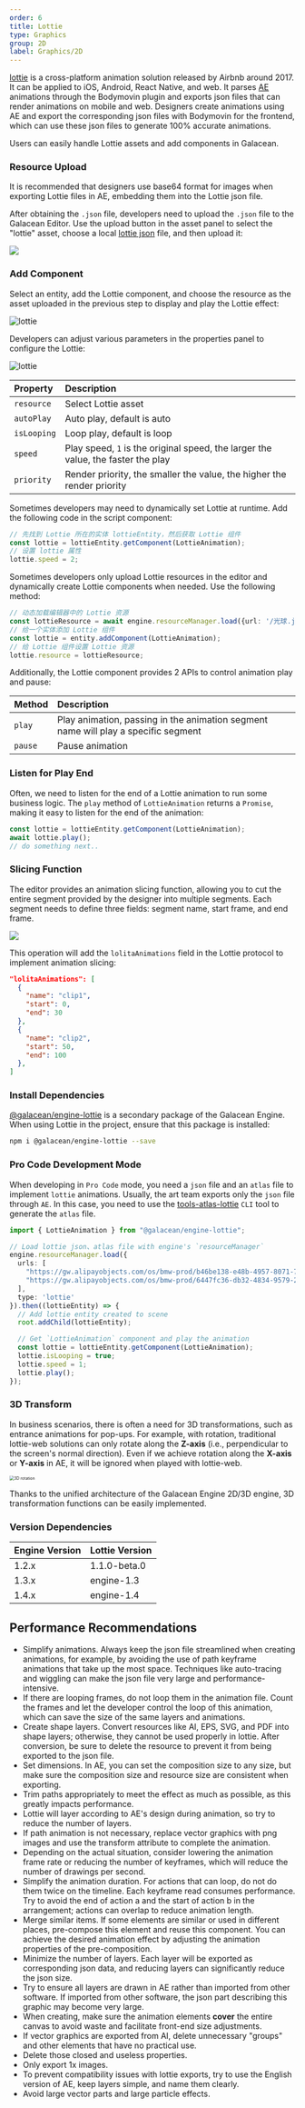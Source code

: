 ```yaml
---
order: 6
title: Lottie
type: Graphics
group: 2D
label: Graphics/2D
---
```


[lottie](https://airbnb.io/lottie/) is a cross-platform animation solution released by Airbnb around 2017. It can be applied to iOS, Android, React Native, and web. It parses [AE](https://www.adobe.com/products/aftereffects.html) animations through the Bodymovin plugin and exports json files that can render animations on mobile and web. Designers create animations using AE and export the corresponding json files with Bodymovin for the frontend, which can use these json files to generate 100% accurate animations.

Users can easily handle Lottie assets and add components in Galacean.

### Resource Upload

It is recommended that designers use base64 format for images when exporting Lottie files in AE, embedding them into the Lottie json file.

After obtaining the `.json` file, developers need to upload the `.json` file to the Galacean Editor. Use the upload button in the asset panel to select the "lottie" asset, choose a local [lottie json](https://github.com/galacean/galacean.github.io/files/14106485/_Lottie.3.json) file, and then upload it:

<img src="https://mdn.alipayobjects.com/huamei_w6ifet/afts/img/A*UQ1LTI_mYv4AAAAAAAAAAAAADjCHAQ/original"   />

### Add Component

Select an entity, add the Lottie component, and choose the resource as the asset uploaded in the previous step to display and play the Lottie effect:

![lottie](https://mdn.alipayobjects.com/huamei_w6ifet/afts/img/A*ehFMT7vBaCAAAAAAAAAAAAAADjCHAQ/original)

Developers can adjust various parameters in the properties panel to configure the Lottie:

![lottie](https://mdn.alipayobjects.com/huamei_w6ifet/afts/img/A*OswOQI837OkAAAAAAAAAAAAADjCHAQ/original)

| Property | Description |
| :--- | :--- |
| `resource` | Select Lottie asset |
| `autoPlay` | Auto play, default is auto |
| `isLooping` | Loop play, default is loop |
| `speed` | Play speed, `1` is the original speed, the larger the value, the faster the play |
| `priority` | Render priority, the smaller the value, the higher the render priority |

Sometimes developers may need to dynamically set Lottie at runtime. Add the following code in the script component:
```typescript
// 先找到 Lottie 所在的实体 lottieEntity，然后获取 Lottie 组件
const lottie = lottieEntity.getComponent(LottieAnimation);
// 设置 lottie 属性
lottie.speed = 2;
```
Sometimes developers only upload Lottie resources in the editor and dynamically create Lottie components when needed. Use the following method:
```typescript
// 动态加载编辑器中的 Lottie 资源
const lottieResource = await engine.resourceManager.load({url: '/光球.json', type: 'EditorLottie'});
// 给一个实体添加 Lottie 组件
const lottie = entity.addComponent(LottieAnimation);
// 给 Lottie 组件设置 Lottie 资源
lottie.resource = lottieResource;
```

Additionally, the Lottie component provides 2 APIs to control animation play and pause:

| Method | Description |
| :--- | :--- |
| `play` | Play animation, passing in the animation segment name will play a specific segment |
| `pause` | Pause animation |

### Listen for Play End

Often, we need to listen for the end of a Lottie animation to run some business logic. The `play` method of `LottieAnimation` returns a `Promise`, making it easy to listen for the end of the animation:

```typescript
const lottie = lottieEntity.getComponent(LottieAnimation);
await lottie.play();
// do something next..
```

### Slicing Function

The editor provides an animation slicing function, allowing you to cut the entire segment provided by the designer into multiple segments. Each segment needs to define three fields: segment name, start frame, and end frame.

<playground src="lottie-clips.ts"></playground>

<img src="https://mdn.alipayobjects.com/huamei_w6ifet/afts/img/A*skjbSZjSpYoAAAAAAAAAAAAADjCHAQ/original" style="zoom:100%;" />

This operation will add the `lolitaAnimations` field in the Lottie protocol to implement animation slicing:

```json
"lolitaAnimations": [
  {
    "name": "clip1",
    "start": 0,
    "end": 30
  },
  {
    "name": "clip2",
    "start": 50,
    "end": 100
  },
]
```

### Install Dependencies

<a href="https://www.npmjs.com/package/@galacean/engine-lottie" target="_blank">@galacean/engine-lottie</a> is a secondary package of the Galacean Engine. When using Lottie in the project, ensure that this package is installed:

```bash
npm i @galacean/engine-lottie --save
```

### Pro Code Development Mode

When developing in `Pro Code` mode, you need a `json` file and an `atlas` file to implement `lottie` animations. Usually, the art team exports only the `json` file through `AE`. In this case, you need to use the [tools-atlas-lottie](https://www.npmjs.com/package/@galacean/tools-atlas-lottie) `CLI` tool to generate the `atlas` file.

```typescript
import { LottieAnimation } from "@galacean/engine-lottie";

// Load lottie json、atlas file with engine's `resourceManager`
engine.resourceManager.load({
  urls: [
    "https://gw.alipayobjects.com/os/bmw-prod/b46be138-e48b-4957-8071-7229661aba53.json",
    "https://gw.alipayobjects.com/os/bmw-prod/6447fc36-db32-4834-9579-24fe33534f55.atlas"
  ],
  type: 'lottie'
}).then((lottieEntity) => {
  // Add lottie entity created to scene 
  root.addChild(lottieEntity);

  // Get `LottieAnimation` component and play the animation
  const lottie = lottieEntity.getComponent(LottieAnimation);
  lottie.isLooping = true;
  lottie.speed = 1;
  lottie.play();
});
```

<playground src="lottie.ts"></playground>

### 3D Transform

In business scenarios, there is often a need for 3D transformations, such as entrance animations for pop-ups. For example, with rotation, traditional lottie-web solutions can only rotate along the **Z-axis** (i.e., perpendicular to the screen's normal direction). Even if we achieve rotation along the **X-axis** or **Y-axis** in AE, it will be ignored when played with lottie-web.

<img src="https://gw.alipayobjects.com/mdn/rms_d27172/afts/img/A*qVYxTaEdVBgAAAAAAAAAAAAAARQnAQ" alt="3D rotation" style="zoom:50%;" />

Thanks to the unified architecture of the Galacean Engine 2D/3D engine, 3D transformation functions can be easily implemented.

<playground src="lottie-3d-rotation.ts"></playground>

### Version Dependencies
| Engine Version |  Lottie Version |
| :--- | :--- |
| 1.2.x | 1.1.0-beta.0 |
| 1.3.x | engine-1.3 |
| 1.4.x | engine-1.4 |

## Performance Recommendations

- Simplify animations. Always keep the json file streamlined when creating animations, for example, by avoiding the use of path keyframe animations that take up the most space. Techniques like auto-tracing and wiggling can make the json file very large and performance-intensive.
- If there are looping frames, do not loop them in the animation file. Count the frames and let the developer control the loop of this animation, which can save the size of the same layers and animations.
- Create shape layers. Convert resources like AI, EPS, SVG, and PDF into shape layers; otherwise, they cannot be used properly in lottie. After conversion, be sure to delete the resource to prevent it from being exported to the json file.
- Set dimensions. In AE, you can set the composition size to any size, but make sure the composition size and resource size are consistent when exporting.
- Trim paths appropriately to meet the effect as much as possible, as this greatly impacts performance.
- Lottie will layer according to AE's design during animation, so try to reduce the number of layers.
- If path animation is not necessary, replace vector graphics with png images and use the transform attribute to complete the animation.
- Depending on the actual situation, consider lowering the animation frame rate or reducing the number of keyframes, which will reduce the number of drawings per second.
- Simplify the animation duration. For actions that can loop, do not do them twice on the timeline. Each keyframe read consumes performance. Try to avoid the end of action a and the start of action b in the arrangement; actions can overlap to reduce animation length.
- Merge similar items. If some elements are similar or used in different places, pre-compose this element and reuse this component. You can achieve the desired animation effect by adjusting the animation properties of the pre-composition.
- Minimize the number of layers. Each layer will be exported as corresponding json data, and reducing layers can significantly reduce the json size.
- Try to ensure all layers are drawn in AE rather than imported from other software. If imported from other software, the json part describing this graphic may become very large.
- When creating, make sure the animation elements **cover** the entire canvas to avoid waste and facilitate front-end size adjustments.
- If vector graphics are exported from AI, delete unnecessary "groups" and other elements that have no practical use.
- Delete those closed and useless properties.
- Only export 1x images.
- To prevent compatibility issues with lottie exports, try to use the English version of AE, keep layers simple, and name them clearly.
- Avoid large vector parts and large particle effects.
